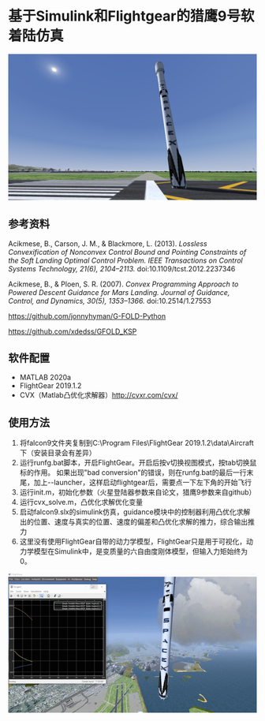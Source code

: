 # 基于Simulink和Flightgear的猎鹰9号软着陆仿真

<img src="falcon9.png" alt="falcon9" style="zoom:50%;" />

## 参考资料

Acikmese, B., Carson, J. M., & Blackmore, L. (2013). *Lossless Convexification of Nonconvex Control Bound and Pointing Constraints of the Soft Landing Optimal Control Problem. IEEE Transactions on Control Systems Technology, 21(6), 2104–2113.* doi:10.1109/tcst.2012.2237346 

Acikmese, B., & Ploen, S. R. (2007). *Convex Programming Approach to Powered Descent Guidance for Mars Landing. Journal of Guidance, Control, and Dynamics, 30(5), 1353–1366.* doi:10.2514/1.27553 

https://github.com/jonnyhyman/G-FOLD-Python

https://github.com/xdedss/GFOLD_KSP

## 软件配置

- MATLAB 2020a
- FlightGear 2019.1.2
- CVX（Matlab凸优化求解器）http://cvxr.com/cvx/

## 使用方法

1. 将falcon9文件夹复制到C:\Program Files\FlightGear 2019.1.2\data\Aircraft下（安装目录会有差异）
2. 运行runfg.bat脚本，开启FlightGear。开启后按v切换视图模式，按tab切换鼠标的作用。
如果出现"bad conversion"的错误，则在runfg.bat的最后一行末尾，加上--launcher，这样启动flightgear后，需要点一下左下角的开始飞行
3. 运行init.m，初始化参数（火星登陆器参数来自论文，猎鹰9参数来自github）
4. 运行cvx_solve.m，凸优化求解优化变量
5. 启动falcon9.slx的simulink仿真，guidance模块中的控制器利用凸优化求解出的位置、速度与真实的位置、速度的偏差和凸优化求解的推力，综合输出推力
6. 这里没有使用FlightGear自带的动力学模型，FlightGear只是用于可视化，动力学模型在Simulink中，是变质量的六自由度刚体模型，但输入力矩始终为0。

![demo](demo.gif)